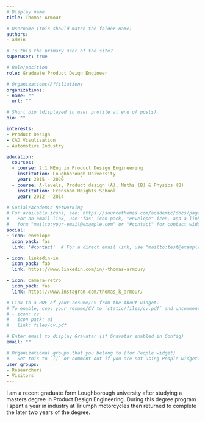 ```yaml
---
# Display name
title: Thomas Armour

# Username (this should match the folder name)
authors:
- admin

# Is this the primary user of the site?
superuser: true

# Role/position
role: Graduate Product Deign Engineer

# Organizations/Affiliations
organizations:
- name: ""
  url: ""

# Short bio (displayed in user profile at end of posts)
bio: ""

interests:
- Product Design
- CAD Visulisation
- Automotive Industry

education:
  courses:
  - course: 2:1 MEng in Product Design Engineering
    institution: Loughborough University
    year: 2015 - 2020
  - course: A-levels, Product design (A), Maths (B) & Physics (B)
    institution: Frensham Heights School
    year: 2012 - 2014

# Social/Academic Networking
# For available icons, see: https://sourcethemes.com/academic/docs/page-builder/#icons
#   For an email link, use "fas" icon pack, "envelope" icon, and a link in the
#   form "mailto:your-email@example.com" or "#contact" for contact widget.
social:
- icon: envelope
  icon_pack: fas
  link: '#contact'  # For a direct email link, use "mailto:test@example.org".

- icon: linkedin-in
  icon_pack: fab
  link: https://www.linkedin.com/in/-thomas-armour/

- icon: camera-retro
  icon_pack: fas
  link: https://www.instagram.com/thomas_k_armour/

# Link to a PDF of your resume/CV from the About widget.
# To enable, copy your resume/CV to `static/files/cv.pdf` and uncomment the lines below.
# - icon: cv
#   icon_pack: ai
#   link: files/cv.pdf

# Enter email to display Gravatar (if Gravatar enabled in Config)
email: ""

# Organizational groups that you belong to (for People widget)
#   Set this to `[]` or comment out if you are not using People widget.
user_groups:
- Researchers
- Visitors
---
```


I am a recent graduate form Loughborough university after studying a masters degree in Product Design Engineering. During this
degree program I spent a year in industry at Triumph motorcycles then returned to complete the later two years of the degree.
